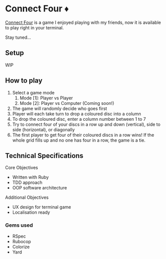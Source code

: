 # Connect Four ♦️

[Connect Four](https://en.wikipedia.org/wiki/Connect_Four) is a game I enjoyed playing with my friends, now it is available to play right in your terminal. 

Stay tuned...



## Setup

WIP



## How to play

1. Select a game mode
   1. Mode [1]: Player vs Player
   2. Mode [2]: Player vs Computer (Coming soon!)
2. The game will randomly decide who goes first
3. Player will each take turn to drop a coloured disc into a column
4. To drop the coloured disc, enter a column number between 1 to 7
5. Try to connect four of your discs in a row up and down (vertical), side to side (horizontal), or diagonally
6. The first player to get four of their coloured discs in a row wins! 
   If the whole grid fills up and no one has four in a row, the game is a tie.



## Technical Specifications

Core Objectives

- Written with Ruby
- TDD approach
- OOP software architecture

Additional Objectives

- UX design for terminal game
- Localisation ready

### Gems used

- RSpec
- Rubocop
- Colorize
- Yard